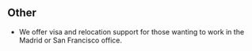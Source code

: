 ## Other

- We offer visa and relocation support for those wanting to work in the Madrid or San Francisco office.
